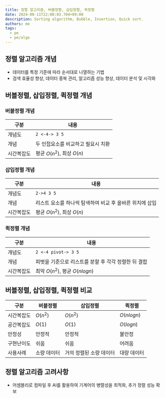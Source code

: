 ```yaml
---
title: 정렬 알고리즘, 버블정렬, 삽입정렬, 퀵정렬
date: 2024-08-11T22:08:03.704+09:00
description: Sorting algorithm, Bubble, Insertion, Quick sort.
authors: me
tags:
  - pe
  - pe/algo 
---
```


## 정렬 알고리즘 개념

- 데이터를 특정 기준에 따라 순서대로 나열하는 기법
- 검색 효율성 향상, 데이터 중복 관리, 알고리즘 성능 향상, 데이터 분석 및 시각화

## 버블정렬, 삽입정렬, 퀵정렬 개념

### 버블정렬 개념

| 구분 | 내용 |
| --- | --- |
| 개념도 | `2 <-4-> 3 5` |
| 개념 | 두 인접요소를 비교하고 필요시 치환 |
| 시간복잡도 | 평균 $O(n^2)$, 최상 $O(n)$ |

### 삽입정렬 개념

| 구분 | 내용 |
| --- | --- |
| 개념도 | `2->4 3 5` |
| 개념 | 리스트 요소를 하나씩 탐색하여 비교 후 올바른 위치에 삽입 |
| 시간복잡도 | 평균 $O(n^2)$, 최상 $O(n)$ |

### 퀵정렬 개념

| 구분 | 내용 |
| --- | --- |
| 개념도 | `2 <-4 pivot-> 3 5` |
| 개념 | 피벗을 기준으로 리스트를 분할 후 각각 정렬한 뒤 결합 |
| 시간복잡도 | 최악 $O(n^2)$, 평균 $O(nlogn)$ |

## 버블정렬, 삽입정렬, 퀵정렬 비교

| 구분 | 버블정렬 | 삽입정렬 | 퀵정렬 |
| --- | --- | --- | --- |
| 시간복잡도 | $O(n^2)$ | $O(n^2)$ | $O(nlogn)$ |
| 공간복잡도 | $O(1)$ | $O(1)$ | $O(logn)$ |
| 안정성 | 안정적 | 안정적 | 불안정 |
| 구현난이도 | 쉬움 | 쉬움 | 어려움 |
| 사용사례 | 소량 데이터 | 거의 정렬된 소량 데이터 | 대량 데이터 |

## 정렬 알고리즘 고려사항

- 어셈블리로 컴파일 후 AI를 활용하여 기계어의 병렬성을 최적화, 추가 정렬 성능 확보
